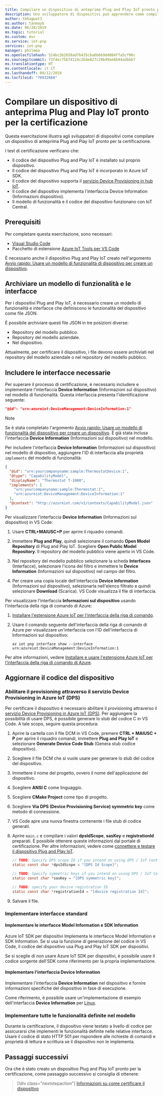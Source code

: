 ```yaml
---
title: Compilare un dispositivo di anteprima Plug and Play IoT pronto per la certificazione | Microsoft Docs
description: Uno sviluppatore di dispositivi può apprendere come compilare un dispositivo di anteprima Plug and Play IoT pronto per la certificazione.
author: tbhagwat3
ms.author: tanmayb
ms.date: 06/28/2019
ms.topic: tutorial
ms.custom: mvc
ms.service: iot-pnp
services: iot-pnp
manager: philmea
ms.openlocfilehash: 524bc3b2650ad7b435cba6b6b9d4084ffa5cf96c
ms.sourcegitcommit: f3f4ec75b74124c2b4e827c29b49ae6b94adbbb7
ms.translationtype: HT
ms.contentlocale: it-IT
ms.lasthandoff: 09/12/2019
ms.locfileid: "70932668"
---
```

# <a name="build-an-iot-plug-and-play-preview-device-thats-ready-for-certification"></a>Compilare un dispositivo di anteprima Plug and Play IoT pronto per la certificazione

Questa esercitazione illustra agli sviluppatori di dispositivi come compilare un dispositivo di anteprima Plug and Play IoT pronto per la certificazione.

I test di certificazione verificano che:

- Il codice del dispositivo Plug and Play IoT è installato sul proprio dispositivo.
- Il codice del dispositivo Plug and Play IoT è incorporato in Azure IoT SDK.
- Il codice del dispositivo supporta il [servizio Device Provisioning in hub IoT](../iot-dps/about-iot-dps.md).
- Il codice del dispositivo implementa l'interfaccia Device Information (Informazioni dispositivo).
- Il modello di funzionalità e il codice del dispositivo funzionano con IoT Central.

## <a name="prerequisites"></a>Prerequisiti

Per completare questa esercitazione, sono necessari:

- [Visual Studio Code](https://code.visualstudio.com/download)
- Pacchetto di estensione [Azure IoT Tools per VS Code](https://marketplace.visualstudio.com/items?itemName=vsciot-vscode.azure-iot-tools)

È necessario anche il dispositivo Plug and Play IoT creato nell'argomento [Avvio rapido: Usare un modello di funzionalità di dispositivo per creare un dispositivo](quickstart-create-pnp-device.md).

## <a name="store-a-capability-model-and-interfaces"></a>Archiviare un modello di funzionalità e le interfacce

Per i dispositivi Plug and Play IoT, è necessario creare un modello di funzionalità e interfacce che definiscono le funzionalità del dispositivo come file JSON.

È possibile archiviare questi file JSON in tre posizioni diverse:

- Repository del modello pubblico.
- Repository del modello aziendale.
- Nel dispositivo.

Attualmente, per certificare il dispositivo, i file devono essere archiviati nel repository del modello aziendale o nel repository del modello pubblico.

## <a name="include-the-required-interfaces"></a>Includere le interfacce necessarie

Per superare il processo di certificazione, è necessario includere e implementare l'interfaccia **Device Information** (Informazioni sul dispositivo) nel modello di funzionalità. Questa interfaccia presenta l'identificazione seguente:

```json
"@id": "urn:azureiot:DeviceManagement:DeviceInformation:1"
```

> [!NOTE]
> Se è stata completato l'argomento [Avvio rapido: Usare un modello di funzionalità del dispositivo per creare un dispositivo](quickstart-create-pnp-device.md). È già stata inclusa l'interfaccia **Device Information** (Informazioni sul dispositivo) nel modello.

Per includere l'interfaccia **Device Information** (Informazioni sul dispositivo) nel modello di dispositivo, aggiungere l'ID di interfaccia alla proprietà `implements` del modello di funzionalità:

```json
{
  "@id": "urn:yourcompanyname:sample:ThermostatDevice:1",
  "@type": "CapabilityModel",
  "displayName": "Thermostat T-1000",
  "implements": [
    "urn:yourcompanyname:sample:Thermostat:1",
    "urn:azureiot:DeviceManagement:DeviceInformation:1"
  ],
  "@context": "http://azureiot.com/v1/contexts/CapabilityModel.json"
}
```

Per visualizzare l'interfaccia **Device Information** (Informazioni sul dispositivo) in VS Code:

1. Usare **CTRL+MAIUSC+P** per aprire il riquadro comandi.

1. Immettere **Plug and Play**, quindi selezionare il comando **Open Model Repository** di Plug and Play IoT. Scegliere **Open Public Model Repository**. Il repository del modello pubblico viene aperto in VS Code.

1. Nel repository del modello pubblico selezionare la scheda **Interfaces** (Interfacce), selezionare l'icona del filtro e immettere le **Device Information** (Informazioni sul dispositivo) nel campo del filtro.

1. Per creare una copia locale dell'interfaccia **Device Information** (Informazioni sul dispositivo), selezionarla nell'elenco filtrato e quindi selezionare **Download** (Scarica). VS Code visualizza il file di interfaccia.

Per visualizzare l'interfaccia **Informazioni sul dispositivo** usando l'interfaccia della riga di comando di Azure:

1. [Installare l'estensione Azure IoT per l'interfaccia della riga di comando](howto-install-pnp-cli.md).

1. Usare il comando seguente dell'interfaccia della riga di comando di Azure per visualizzare un'interfaccia con l'ID dell'interfaccia di Informazioni sul dispositivo:

    ```cmd/sh
    az iot pnp interface show --interface urn:azureiot:DeviceManagement:DeviceInformation:1
    ```

Per altre informazioni, vedere [Installare e usare l'estensione Azure IoT per l'interfaccia della riga di comando di Azure](howto-install-pnp-cli.md).

## <a name="update-device-code"></a>Aggiornare il codice del dispositivo

### <a name="enable-device-provisioning-through-the-azure-iot-device-provisioning-service-dps"></a>Abilitare il provisioning attraverso il servizio Device Provisioning in Azure IoT (DPS)

Per certificare il dispositivo è necessario abilitare il provisioning attraverso il [servizio Device Provisioning in Azure IoT (DPS)](https://docs.microsoft.com/azure/iot-dps/about-iot-dps). Per aggiungere la possibilità di usare DPS, è possibile generare lo stub del codice C in VS Code. A tale scopo, seguire questa procedura:

1. Aprire la cartella con il file DCM in VS Code, premere **CTRL + MAIUSC + P** per aprire il riquadro comandi, immettere **Plug and Play IoT** e selezionare **Generate Device Code Stub** (Genera stub codice dispositivo).

1. Scegliere il file DCM che si vuole usare per generare lo stub del codice del dispositivo.

1. Immettere il nome del progetto, ovvero il nome dell'applicazione del dispositivo.

1. Scegliere **ANSI C** come linguaggio.

1. Scegliere **CMake Project** come tipo di progetto.

1. Scegliere **Via DPS (Device Provisioning Service) symmetric key** come metodo di connessione.

1. VS Code apre una nuova finestra contenente i file stub di codice generati.

1. Aprire `main.c` e compilare i valori **dpsIdScope**, **sasKey** e **registrationId** preparati. È possibile ottenere queste informazioni dal portale di certificazione. Per altre informazioni, vedere come [connettere e testare il dispositivo Plug and Play IoT](tutorial-certification-test.md#connect-and-discover-interfaces).

    ```c
    // TODO: Specify DPS scope ID if you intend on using DPS / IoT Central.
    static const char *dpsIdScope = "[DPS Id Scope]";
    
    // TODO: Specify symmetric keys if you intend on using DPS / IoT Central and symmetric key based auth.
    static const char *sasKey = "[DPS symmetric key]";
    
    // TODO: specify your device registration ID
    static const char *registrationId = "[device registration Id]";
    ```

1. Salvare il file.

### <a name="implement-standard-interfaces"></a>Implementare interfacce standard

#### <a name="implement-the-model-information-and-sdk-information-interfaces"></a>Implementare le interfacce Model Information e SDK Information

Azure IoT SDK per dispositivi Implementa le interfacce Model Information e SDK Information. Se si usa la funzione di generazione del codice in VS Code, il codice del dispositivo usa Plug and Play IoT SDK per dispositivi.

Se si sceglie di non usare Azure IoT SDK per dispositivi, è possibile usare il codice sorgente dell'SDK come riferimento per la propria implementazione.

#### <a name="implement-the-device-information-interface"></a>Implementare l'interfaccia Device Information

Implementare l'interfaccia **Device Information** nel dispositivo e fornire informazioni specifiche del dispositivo in fase di esecuzione.

Come riferimento, è possibile usare un'implementazione di esempio dell'interfaccia **Device Information** per [Linux](https://github.com/Azure/azure-iot-sdk-c/tree/public-preview).

### <a name="implement-all-the-capabilities-defined-in-your-model"></a>Implementare tutte le funzionalità definite nel modello

Durante la certificazione, il dispositivo viene testato a livello di codice per assicurarsi che implementi le funzionalità definite nelle relative interfacce. Usare il codice di stato HTTP 501 per rispondere alle richieste di comandi e proprietà di lettura e scrittura se il dispositivo non le implementa.

## <a name="next-steps"></a>Passaggi successivi

Ora che è stato creato un dispositivo Plug and Play IoT pronto per la certificazione, come passaggio successivo si consiglia di ottenere:

> [!div class="nextstepaction"]
> [Informazioni su come certificare il dispositivo](tutorial-certification-test.md)
